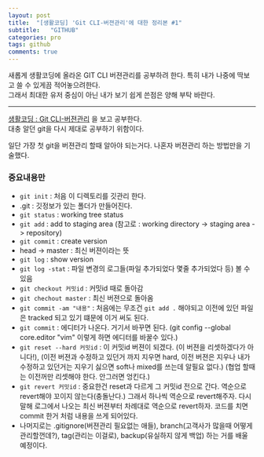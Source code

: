 ```yaml
---
layout: post
title:  "[생활코딩] 'Git CLI-버젼관리'에 대한 정리본 #1"
subtitle:   "GITHUB"
categories: pro
tags: github
comments: true
---
```


새롭게 생활코딩에 올라온 GIT CLI 버젼관리를 공부하려 한다. 특히 내가 나중에 딱보고 쓸 수 있게끔 적어놓으려한다.  
그래서 최대한 유저 중심이 아닌 내가 보기 쉽게 쓴점은 양해 부탁 바란다.

---


[생활코딩 : Git CLI-버젼관리](https://opentutorials.org/course/3839) 을 보고 공부한다.  
대충 알던 git을 다시 제대로 공부하기 위함이다.
  
일단 가장 첫 git을 버젼관리 할때 알아야 되는거다. 나혼자 버젼관리 하는 방법만을 기술했다.
  
  
### 중요내용만
- ```git init``` : 처음 이 디렉토리를 깃관리 한다.
- .git : 깃정보가 있는 폴더가 만들어진다.
- ```git status``` : working tree status
- ```git add``` : add to staging area (참고로 : working directory -> staging area -> repository)
- ```git commit``` : create version
- head -> master : 최신 버젼이라는 뜻
- ```git log``` : show version
- ```git log -stat``` : 파일 변경의 로그들(파일 추가되었다 몇줄 추가되었다 등) 볼 수 있음
- ```git checkout 커밋id``` : 커밋id 때로 돌아감
- ```git chechout master``` : 최신 버젼으로 돌아옴
- ```git commit -am "내용"``` : 처음에는 무조건 ```git add .``` 해야되고 이전에 있던 파일은 tracked 되고 있기 떄문에 이거 써도 된다. 
- ```git commit``` : 에디터가 나온다. 거기서 바꾸면 된다. (git config --global core.editor "vim" 이렇게 하면 에디터를 바꿀수 있다.)
- ```git reset --hard 커밋id``` : 이 커밋id 버젼이 되겠다. (이 버젼을 리셋하겠다가 아니다!), (이전 버젼과 수정하고 있던거 까지 지우면 hard, 이전 버젼은 지우나 내가 수정하고 있던거는 지우기 싫으면 soft나 mixed를 쓰는데 알필요 없다.) (협업 할때는 이전꺼만 리셋해야 한다. 안그러면 엉킨다.)
- ```git revert 커밋id``` : 중요한건 reset과 다르게 그 커밋id 전으로 간다. 역순으로 revert해야 꼬이지 않는다(충돌난다.) 그래서 하나씩 역순으로 revert해주자. 다시말해 로그에서 나오는 최신 버젼부터 차례대로 역순으로 revert하자. 코드를 치면 commit 한거 처럼 내용을 쓰게 되어있다.
- 나머지로는 .gitignore(버젼관리 필요없는 애들), branch(고객사가 많을때 어떻게 관리할껀데?), tag(관리는 이걸로), backup(유실하지 않게 백업) 하는 거를 배울 예정이다.
